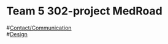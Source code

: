 # Team 5 302-project MedRoad
#[Contact/Communication](https://github.com/cntnboys/302-project/wiki)  
#[Design](https://github.com/cntnboys/302-project/wiki/Cmput-302-Design-Page)  

